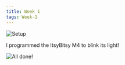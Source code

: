 ```yaml
---
title: Week 1
tags: Week-1
---
```


![Setup](https://i.ibb.co/wKNdNfk/2.jpg)

I programmed the ItsyBitsy M4 to blink its light!

![All done!](https://i.ibb.co/X3CvQWf/7.jpg)
